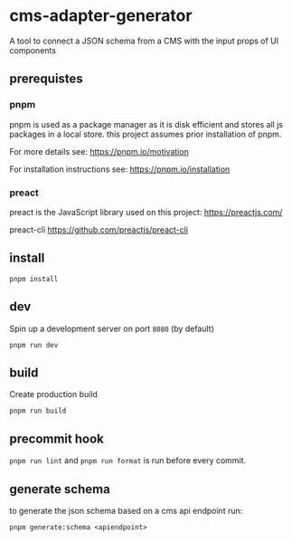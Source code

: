# cms-adapter-generator

A tool to connect a JSON schema from a CMS with the input props of UI components

## prerequistes

### pnpm

pnpm is used as a package manager as it is disk efficient and stores all js packages in a local store. this project assumes prior installation of pnpm. 

For more details see: https://pnpm.io/motivation

For installation instructions see: https://pnpm.io/installation

### preact

preact is the JavaScript library used on this project: https://preactjs.com/

preact-cli https://github.com/preactjs/preact-cli

## install

```
pnpm install
```

## dev

Spin up a development server on port `8080` (by default)

```
pnpm run dev
```

## build

Create production build

```
pnpm run build
```

## precommit hook

`pnpm run lint` and `pnpm run format` is run before every commit.

## generate schema 

to generate the json schema based on a cms api endpoint run:

```
pnpm generate:schema <apiendpoint> 
```


